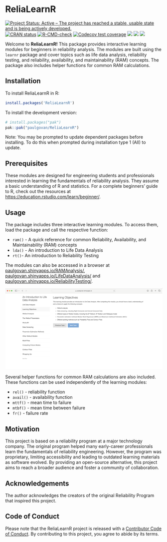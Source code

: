 
<!-- README.md is generated from README.Rmd. Please edit that file -->

# ReliaLearnR

<!-- badges: start -->

[![Project Status: Active – The project has reached a stable, usable
state and is being actively
developed.](https://www.repostatus.org/badges/latest/active.svg)](https://www.repostatus.org/#active)
[![CRAN
status](https://www.r-pkg.org/badges/version/ReliaLearnR)](https://CRAN.R-project.org/package=ReliaLearnR)
[![R-CMD-check](https://github.com/paulgovan/ReliaLearnR/actions/workflows/R-CMD-check.yaml/badge.svg)](https://github.com/paulgovan/ReliaLearnR/actions/workflows/R-CMD-check.yaml)
[![Codecov test
coverage](https://codecov.io/gh/paulgovan/ReliaLearnR/graph/badge.svg)](https://app.codecov.io/gh/paulgovan/ReliaLearnR)
[![](http://cranlogs.r-pkg.org/badges/last-month/ReliaLearnR)](https://cran.r-project.org/package=ReliaLearnR)
[![](http://cranlogs.r-pkg.org/badges/grand-total/ReliaLearnR)](https://cran.r-project.org/package=ReliaLearnR)
[![](https://img.shields.io/badge/doi-10.32614/CRAN.package.ReliaLearnR-green.svg)](https://doi.org/10.32614/CRAN.package.ReliaLearnR)
<!-- badges: end -->

Welcome to **ReliaLearnR!** This package provides interactive learning
modules for beginners in reliability analysis. The modules are built
using the `learnr` package and cover topics such as life data analysis,
reliability testing, and reliability, availability, and maintainability
(RAM) concepts. The package also includes helper functions for common
RAM calculations.

## Installation

To install ReliaLearnR in R:

``` r
install.packages('ReliaLearnR')
```

To install the development version:

``` r
# install.packages("pak")
pak::pak("paulgovan/ReliaLearnR")
```

Note: You may be prompted to update dependent packages before
installing. To do this when prompted during installation type 1 (All) to
update.

## Prerequisites

These modules are designed for engineering students and professionals
interested in learning the fundamentals of reliability analysis. They
assume a basic understanding of R and statistics. For a complete
beginners’ guide to R, check out the resources at
<https://education.rstudio.com/learn/beginner/>.

## Usage

The package includes three interactive learning modules. To access them,
load the package and call the respective function:

- `ram()` - A quick reference for common Reliability, Availability, and
  Maintainability (RAM) concepts
- `lda()` - An introduction to Life Data Analysis
- `rt()`- An introduction to Reliability Testing

The modules can also be accessed in a browser at
[paulgovan.shinyapps.io/RAMAnalysis/](https://paulgovan.shinyapps.io/RAMAnalysis/),
[paulgovan.shinyapps.io/LifeDataAnalysis/](https://paulgovan.shinyapps.io/LifeDataAnalysis/)
and
[paulgovan.shinyapps.io/ReliabilityTesting/](https://paulgovan.shinyapps.io/ReliabilityTesting/).

![](https://github.com/paulgovan/ReliaLearnR/blob/master/inst/paper/ReliaLearnR.png?raw=true)<!-- -->

Several helper functions for common RAM calculations are also included.
These functions can be used independently of the learning modules:

- `rel()` - reliability function
- `avail()` - availability function
- `mttf()` - mean time to failure
- `mtbf()` - mean time between failure
- `fr()` - failure rate

## Motivation

This project is based on a reliability program at a major technology
company. The original program helped many early-career professionals
learn the fundamentals of reliability engineering. However, the program
was proprietary, limiting accessibility and leading to outdated learning
materials as software evolved. By providing an open-source alternative,
this project aims to reach a broader audience and foster a community of
collaboration.

## Acknowledgements

The author acknowledges the creators of the original Reliability Program
that inspired this project.

## Code of Conduct

Please note that the ReliaLearnR project is released with a [Contributor
Code of Conduct](CODE_OF_CONDUCT.md). By contributing to this project,
you agree to abide by its terms.
